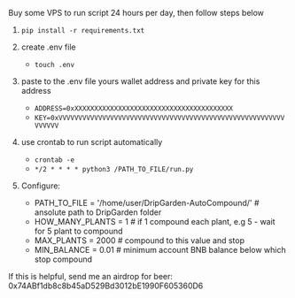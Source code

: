 Buy some VPS to run script 24 hours per day, then follow steps below

1. `pip install -r requirements.txt`

2. create .env file 
    - `touch .env`

3. paste to the .env file yours wallet address and private key for this address
    - `ADDRESS=0xXXXXXXXXXXXXXXXXXXXXXXXXXXXXXXXXXXXXXXXX`
    - `KEY=0xVVVVVVVVVVVVVVVVVVVVVVVVVVVVVVVVVVVVVVVVVVVVVVVVVVVVVVVVVVVVVVV`

4. use crontab to run script automatically
   - `crontab -e`
   - `*/2 * * * * python3 /PATH_TO_FILE/run.py`

5. Configure:
   - PATH_TO_FILE = '/home/user/DripGarden-AutoCompound/' # ansolute path to DripGarden folder
   - HOW_MANY_PLANTS = 1 # if 1 compound each plant, e.g 5 - wait for 5 plant to compound
   - MAX_PLANTS = 2000   # compound to this value and stop
   - MIN_BALANCE = 0.01  # minimum account BNB balance below which stop compound

If this is helpful, send me an airdrop for beer:
 0x74ABf1db8c8b45aD529Bd3012bE1990F605360D6